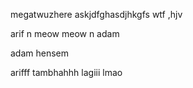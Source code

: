 megatwuzhere
askjdfghasdjhkgfs
wtf
,hjv

arif n
meow meow n
adam 

adam hensem 

arifff tambhahhh lagiii
lmao
